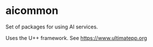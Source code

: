 # aicommon

Set of packages for using AI services.

Uses the U++ framework. See https://www.ultimatepp.org
